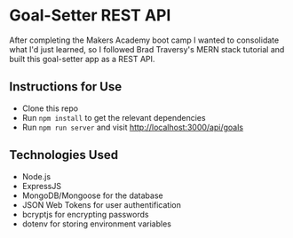 # Goal-Setter REST API

After completing the Makers Academy boot camp I wanted to consolidate what I'd just learned, so I followed Brad Traversy's MERN stack tutorial and built this goal-setter app as a REST API.

## Instructions for Use

* Clone this repo
* Run `npm install` to get the relevant dependencies
* Run `npm run server` and visit [http://localhost:3000/api/goals](http://localhost:3000/api/goals)

## Technologies Used

* Node.js
* ExpressJS
* MongoDB/Mongoose for the database
* JSON Web Tokens for user authentification 
* bcryptjs for encrypting passwords
* dotenv for storing environment variables